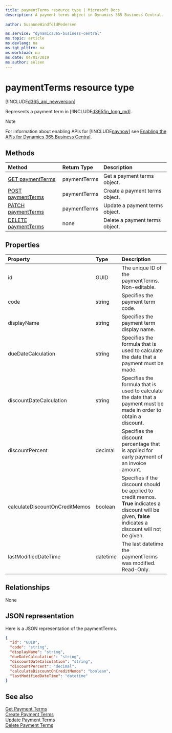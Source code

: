 ```yaml
---
title: paymentTerms resource type | Microsoft Docs
description: A payment terms object in Dynamics 365 Business Central.
 
author: SusanneWindfeldPedersen

ms.service: "dynamics365-business-central"
ms.topic: article
ms.devlang: na
ms.tgt_pltfrm: na
ms.workload: na
ms.date: 04/01/2019
ms.author: solsen
---
```


# paymentTerms resource type

[!INCLUDE[d365_api_newversion](../../includes/d365_api_newversion.md)]

Represents a payment term in [!INCLUDE[d365fin_long_md](../../includes/d365fin_long_md.md)].

> [!NOTE]  
> For information about enabling APIs for [!INCLUDE[navnow](../../includes/navnow_md.md)] see [Enabling the APIs for Dynamics 365 Business Central](../enabling-apis-for-dynamics-nav.md).

## Methods

| Method                                                      | Return Type|Description            |
|:------------------------------------------------------------|:-----------|:----------------------|
|[GET paymentTerms](../api/dynamics_paymentterms_get.md)      |paymentTerms|Get a payment terms object.   |
|[POST paymentTerms](../api/dynamics_create_paymentterms.md)  |paymentTerms|Create a payment terms object.|
|[PATCH paymentTerms](../api/dynamics_paymentterms_update.md) |paymentTerms|Update a payment terms object.|
|[DELETE paymentTerms](../api/dynamics_paymentterms_delete.md)|none        |Delete a payment terms object.|

## Properties

| Property                     | Type     |Description                                                |
|:-----------------------------|:-------|:----------------------------------------------------------|
|id                            |GUID    |The unique ID of the paymentTerms. Non-editable.           |
|code                          |string  |Specifies the payment term code.                           |
|displayName                   |string  |Specifies the payment term display name.                   |
|dueDateCalculation            |string  |Specifies the formula that is used to calculate the date that a payment must be made.|
|discountDateCalculation       |string  |Specifies the formula that is used to calculate the date that a payment must be made in order to obtain a discount.|
|discountPercent               |decimal |Specifies the discount percentage that is applied for early payment of an invoice amount.|
|calculateDiscountOnCreditMemos|boolean |Specifies if the discount should be applied to credit memos. **True** indicates a discount will be given, **false** indicates a discount will not be given.|
|lastModifiedDateTime          |datetime|The last datetime the paymentTerms was modified. Read-Only.|  


## Relationships
None

## JSON representation

Here is a JSON representation of the paymentTerms.


```json
{
  "id": "GUID",
  "code": "string",
  "displayName": "string",
  "dueDateCalculation": "string",
  "discountDateCalculation": "string",
  "discountPercent": "decimal",
  "calculateDiscountOnCreditMemos": "boolean",
  "lastModifiedDateTime": "datetime"
}
```

## See also

[Get Payment Terms](../api/dynamics_paymentterms_get.md)  
[Create Payment Terms](../api/dynamics_create_paymentterms.md)  
[Update Payment Terms](../api/dynamics_paymentterms_update.md)  
[Delete Payment Terms](../api/dynamics_paymentterms_delete.md)  